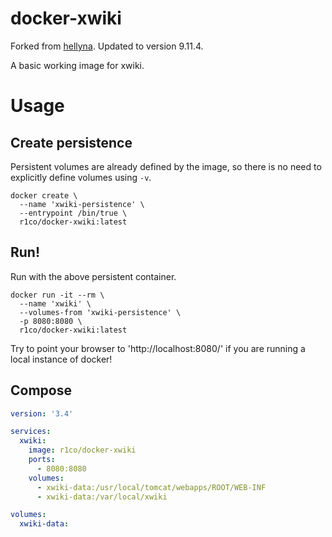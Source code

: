# docker-xwiki

Forked from [hellyna](https://github.com/Hellyna/docker-xwiki). Updated to version 9.11.4. 

A basic working image for xwiki. 

# Usage

## Create persistence

Persistent volumes are already defined by the image, so there is no
need to explicitly define volumes using `-v`.

```shell
docker create \
  --name 'xwiki-persistence' \
  --entrypoint /bin/true \
  r1co/docker-xwiki:latest
```

## Run!

Run with the above persistent container.

```shell
docker run -it --rm \
  --name 'xwiki' \
  --volumes-from 'xwiki-persistence' \
  -p 8080:8080 \
  r1co/docker-xwiki:latest
```

Try to point your browser to 'http://localhost:8080/' if you are running
a local instance of docker!

## Compose 

```yaml
version: '3.4'

services:
  xwiki:
    image: r1co/docker-xwiki
    ports:
      - 8080:8080
    volumes:
      - xwiki-data:/usr/local/tomcat/webapps/ROOT/WEB-INF
      - xwiki-data:/var/local/xwiki

volumes:
  xwiki-data:
  ```